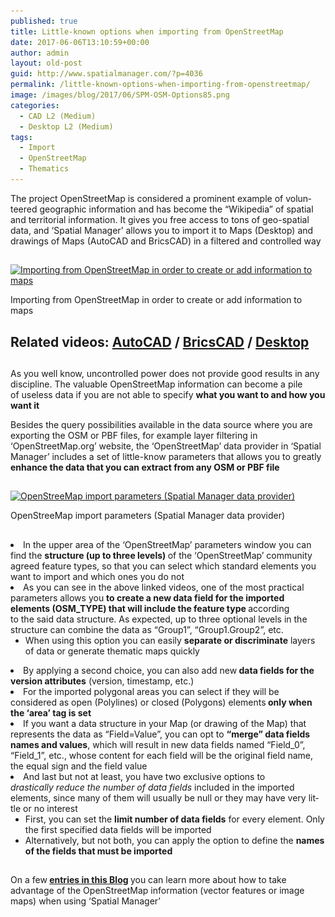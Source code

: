 ```yaml
---
published: true
title: Little-known options when importing from OpenStreetMap
date: 2017-06-06T13:10:59+00:00
author: admin
layout: old-post
guid: http://www.spatialmanager.com/?p=4036
permalink: /little-known-options-when-importing-from-openstreetmap/
image: /images/blog/2017/06/SPM-OSM-Options85.png
categories:
  - CAD L2 (Medium)
  - Desktop L2 (Medium)
tags:
  - Import
  - OpenStreetMap
  - Thematics
---
```

<p>
  <span lang="en"><span lang="en"><span lang="en" tabindex="-1">The project OpenStreetMap is considered a prominent example of volunteered geographic information and has become the &#8220;Wikipedia&#8221; of spatial and territorial information. It gives you free access to tons of geo-spatial data, and &#8216;Spatial Manager&#8217; allows you to import it to Maps (Desktop) and drawings of Maps (AutoCAD and BricsCAD) in a filtered and controlled way</span></span></span>
</p>

<!--more-->

<h2>
</h2>

<div>
  <a href="/images/blog/2017/06/SPM-Import-OSM-options.png" target="_blank" rel="nofollow"><img src="/images/blog/2017/06/SPM-Import-OSM-options-1024x576.png" alt="Importing from OpenStreetMap in order to create or add information to maps" width="625" height="352" srcset="/images/blog/2017/06/SPM-Import-OSM-options-1024x576.png 1024w, /images/blog/2017/06/SPM-Import-OSM-options-300x169.png 300w, /images/blog/2017/06/SPM-Import-OSM-options-768x432.png 768w, /images/blog/2017/06/SPM-Import-OSM-options-624x351.png 624w, /images/blog/2017/06/SPM-Import-OSM-options.png 1280w" sizes="(max-width: 625px) 100vw, 625px" /></a>
  
  <p>
    Importing from OpenStreetMap in order to create or add information to maps
  </p>
</div>

<h2>
</h2>

<h2>
  <strong>Related videos: </strong><span><a href="https://youtu.be/3hI0ZDiYI4Q" target="_blank" rel="nofollow">AutoCAD</a> / <a href="https://youtu.be/LEAQlVPZsQ4" target="_blank" rel="nofollow">BricsCAD</a> / <a href="https://youtu.be/TeDGZSXEkaQ" target="_blank" rel="nofollow">Desktop</a></span>
</h2>

<h2>
</h2>

<p>
  <span lang="en" tabindex="-1">As you well know, uncontrolled power does not provide good results in any discipline. The valuable OpenStreetMap information can become a pile of useless data if you are not able to specify <strong>what you want to and how you want it</strong></span>
</p>

<p>
  Besides the query possibilities available in the data source where you are exporting the OSM or PBF files, for example layer filtering in &#8216;OpenStreetMap.org&#8217; website, the &#8216;OpenStreetMap&#8217; data provider in &#8216;Spatial Manager&#8217; includes a set of little-know parameters that allows you to greatly <strong>enhance the data that you can extract from any OSM or PBF file</strong>
</p>

<h2>
</h2>

<div>
  <a href="/images/blog/2017/06/OpenStreeMap-import-parameters-Spatial-Manager.png" target="_blank" rel="nofollow"><img src="/images/blog/2017/06/OpenStreeMap-import-parameters-Spatial-Manager.png" alt="OpenStreeMap import parameters (Spatial Manager data provider)" width="553" height="643" srcset="/images/blog/2017/06/OpenStreeMap-import-parameters-Spatial-Manager.png 553w, /images/blog/2017/06/OpenStreeMap-import-parameters-Spatial-Manager-258x300.png 258w" sizes="(max-width: 553px) 100vw, 553px" /></a>
  
  <p>
    OpenStreeMap import parameters (Spatial Manager data provider)
  </p>
</div>

<h2>
</h2>

<li>
  In the upper area of the &#8216;OpenStreetMap&#8217; parameters window you can find the <strong>structure (up to three levels) </strong>of the &#8216;OpenStreetMap&#8217; community agreed feature types, so that you can select which standard elements you want to import and which ones you do not
</li>
<li>
  As you can see in the above linked videos, one of the most practical parameters allows you <strong>to create a new data field for the imported elements (OSM_TYPE) that will include the feature type </strong>according to the said data structure. As expected, up to three optional levels in the structure can combine the data as &#8220;Group1&#8221;, &#8220;Group1.Group2&#8221;, etc. <ul>
    <li>
      <span lang="en" tabindex="-1">When using this option you can easily <strong>separate or discriminate</strong> layers of data or generate thematic maps quickly</span>
    </li>
  </ul>
</li>

<li>
  By applying a second choice, you can also add new<strong> data fields for the version attributes</strong> (version, timestamp, etc.)
</li>
<li>
  For the imported polygonal areas you can select if they will be considered as open (Polylines) or closed (Polygons) elements<strong> only when the &#8216;area&#8217; tag is set</strong>
</li>
<li>
  If you want a data structure in your Map (or drawing of the Map) that represents the data as &#8220;Field=Value&#8221;, you can opt to <strong>&#8220;merge&#8221; data fields names and values</strong>, which will result in new data fields named &#8220;Field_0&#8221;, &#8220;Field_1&#8221;, etc., whose content for each field will be the original field name, the equal sign and the field value
</li>
<li>
  And last but not at least, you have two exclusive options to <em>drastically reduce the number of data fields </em>included in the imported elements, since<span lang="en" tabindex="-1"> many of them will usually be null or they may have very little or no interest</span> <ul>
    <li>
      First, you can set the <strong>limit number of data fields</strong> for every element. Only the first specified data fields will be imported
    </li>
    <li>
      Alternatively, but not both, you can apply the option to define the <strong>names of the fields that must be imported</strong>
    </li>
  </ul>
</li>

<h2>
</h2>

<p>
  On a few<span><strong> <a href="http://www.spatialmanager.com/tag/openstreetmap/" target="_blank" rel="nofollow"><span>entries in this Blog</span></a> </strong></span>you can learn more about how to take advantage of the OpenStreetMap information (vector features or image maps) when using &#8216;Spatial Manager&#8217;
</p>